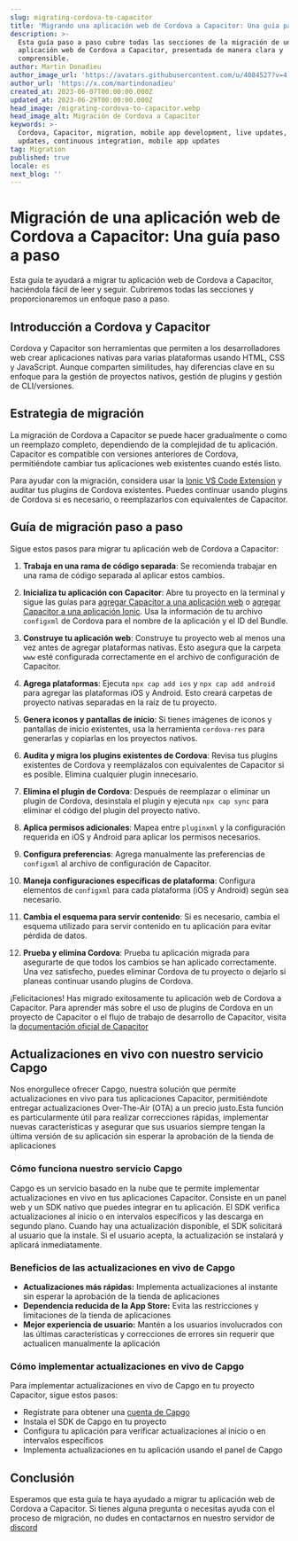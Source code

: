 ```yaml
---
slug: migrating-cordova-to-capacitor
title: 'Migrando una aplicación web de Cordova a Capacitor: Una guía paso a paso'
description: >-
  Esta guía paso a paso cubre todas las secciones de la migración de una
  aplicación web de Cordova a Capacitor, presentada de manera clara y
  comprensible.
author: Martin Donadieu
author_image_url: 'https://avatars.githubusercontent.com/u/4084527?v=4'
author_url: 'https://x.com/martindonadieu'
created_at: 2023-06-07T00:00:00.000Z
updated_at: 2023-06-29T00:00:00.000Z
head_image: /migrating-cordova-to-capacitor.webp
head_image_alt: Migración de Cordova a Capacitor
keywords: >-
  Cordova, Capacitor, migration, mobile app development, live updates, OTA
  updates, continuous integration, mobile app updates
tag: Migration
published: true
locale: es
next_blog: ''
---
```


# Migración de una aplicación web de Cordova a Capacitor: Una guía paso a paso

Esta guía te ayudará a migrar tu aplicación web de Cordova a Capacitor, haciéndola fácil de leer y seguir. Cubriremos todas las secciones y proporcionaremos un enfoque paso a paso.

## Introducción a Cordova y Capacitor

Cordova y Capacitor son herramientas que permiten a los desarrolladores web crear aplicaciones nativas para varias plataformas usando HTML, CSS y JavaScript. Aunque comparten similitudes, hay diferencias clave en su enfoque para la gestión de proyectos nativos, gestión de plugins y gestión de CLI/versiones.

## Estrategia de migración

La migración de Cordova a Capacitor se puede hacer gradualmente o como un reemplazo completo, dependiendo de la complejidad de tu aplicación. Capacitor es compatible con versiones anteriores de Cordova, permitiéndote cambiar tus aplicaciones web existentes cuando estés listo.

Para ayudar con la migración, considera usar la [Ionic VS Code Extension](https://marketplacevisualstudiocom/items/?itemName=ionicionic) y auditar tus plugins de Cordova existentes. Puedes continuar usando plugins de Cordova si es necesario, o reemplazarlos con equivalentes de Capacitor.

## Guía de migración paso a paso

Sigue estos pasos para migrar tu aplicación web de Cordova a Capacitor:

1. **Trabaja en una rama de código separada**: Se recomienda trabajar en una rama de código separada al aplicar estos cambios.

2. **Inicializa tu aplicación con Capacitor**: Abre tu proyecto en la terminal y sigue las guías para [agregar Capacitor a una aplicación web](https://capacitorjscom/docs/getting-started/#adding-capacitor-to-your-app) o [agregar Capacitor a una aplicación Ionic](https://capacitorjscom/docs/getting-started/with-ionic/#existing-ionic-project). Usa la información de tu archivo `configxml` de Cordova para el nombre de la aplicación y el ID del Bundle.

3. **Construye tu aplicación web**: Construye tu proyecto web al menos una vez antes de agregar plataformas nativas. Esto asegura que la carpeta `www` esté configurada correctamente en el archivo de configuración de Capacitor.

4. **Agrega plataformas**: Ejecuta `npx cap add ios` y `npx cap add android` para agregar las plataformas iOS y Android. Esto creará carpetas de proyecto nativas separadas en la raíz de tu proyecto.

5. **Genera iconos y pantallas de inicio**: Si tienes imágenes de iconos y pantallas de inicio existentes, usa la herramienta `cordova-res` para generarlas y copiarlas en los proyectos nativos.

6. **Audita y migra los plugins existentes de Cordova**: Revisa tus plugins existentes de Cordova y reemplázalos con equivalentes de Capacitor si es posible. Elimina cualquier plugin innecesario.

7. **Elimina el plugin de Cordova**: Después de reemplazar o eliminar un plugin de Cordova, desinstala el plugin y ejecuta `npx cap sync` para eliminar el código del plugin del proyecto nativo.

8. **Aplica permisos adicionales**: Mapea entre `pluginxml` y la configuración requerida en iOS y Android para aplicar los permisos necesarios.

9. **Configura preferencias**: Agrega manualmente las preferencias de `configxml` al archivo de configuración de Capacitor.

10. **Maneja configuraciones específicas de plataforma**: Configura elementos de `configxml` para cada plataforma (iOS y Android) según sea necesario.

11. **Cambia el esquema para servir contenido**: Si es necesario, cambia el esquema utilizado para servir contenido en tu aplicación para evitar pérdida de datos.

12. **Prueba y elimina Cordova**: Prueba tu aplicación migrada para asegurarte de que todos los cambios se han aplicado correctamente. Una vez satisfecho, puedes eliminar Cordova de tu proyecto o dejarlo si planeas continuar usando plugins de Cordova.

¡Felicitaciones! Has migrado exitosamente tu aplicación web de Cordova a Capacitor. Para aprender más sobre el uso de plugins de Cordova en un proyecto de Capacitor o el flujo de trabajo de desarrollo de Capacitor, visita la [documentación oficial de Capacitor](https://capacitorjscom/docs/)

## Actualizaciones en vivo con nuestro servicio Capgo

Nos enorgullece ofrecer Capgo, nuestra solución que permite actualizaciones en vivo para tus aplicaciones Capacitor, permitiéndote entregar actualizaciones Over-The-Air (OTA) a un precio justo.Esta función es particularmente útil para realizar correcciones rápidas, implementar nuevas características y asegurar que sus usuarios siempre tengan la última versión de su aplicación sin esperar la aprobación de la tienda de aplicaciones

### Cómo funciona nuestro servicio Capgo

Capgo es un servicio basado en la nube que te permite implementar actualizaciones en vivo en tus aplicaciones Capacitor. Consiste en un panel web y un SDK nativo que puedes integrar en tu aplicación. El SDK verifica actualizaciones al inicio o en intervalos específicos y las descarga en segundo plano. Cuando hay una actualización disponible, el SDK solicitará al usuario que la instale. Si el usuario acepta, la actualización se instalará y aplicará inmediatamente.

### Beneficios de las actualizaciones en vivo de Capgo

- **Actualizaciones más rápidas:** Implementa actualizaciones al instante sin esperar la aprobación de la tienda de aplicaciones
- **Dependencia reducida de la App Store:** Evita las restricciones y limitaciones de la tienda de aplicaciones
- **Mejor experiencia de usuario:** Mantén a los usuarios involucrados con las últimas características y correcciones de errores sin requerir que actualicen manualmente la aplicación

### Cómo implementar actualizaciones en vivo de Capgo

Para implementar actualizaciones en vivo de Capgo en tu proyecto Capacitor, sigue estos pasos:
- Regístrate para obtener una [cuenta de Capgo](https://webcapgoapp/)
- Instala el SDK de Capgo en tu proyecto
- Configura tu aplicación para verificar actualizaciones al inicio o en intervalos específicos
- Implementa actualizaciones en tu aplicación usando el panel de Capgo

## Conclusión

Esperamos que esta guía te haya ayudado a migrar tu aplicación web de Cordova a Capacitor. Si tienes alguna pregunta o necesitas ayuda con el proceso de migración, no dudes en contactarnos en nuestro servidor de [discord](https://discordgg/VnYRvBfgA6)